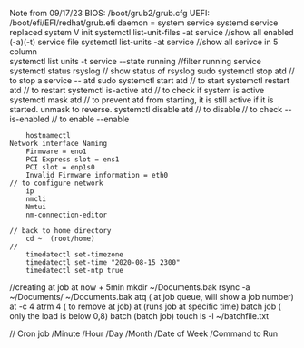 Note from 09/17/23
    BIOS: /boot/grub2/grub.cfg
    UEFI: /boot/efi/EFI/redhat/grub.efi
    daemon = system service
        systemd service replaced system V init
        systemctl list-unit-files -at service  //show all enabled (-a)(-t) service file
        systemctl list-units -at service   //show all serivce in 5 column   
        systemctl list units -t service --state running  //filter running service
        systemctl status rsyslog  // show status of rsyslog
        sudo systemctl stop atd // to stop a service -- atd
        sudo systemctl start atd // to start
        systemctl restart atd // to restart
        systemctl is-active atd // to check if system is active
        systemctl mask atd // to prevent atd from starting, it is still active if it is started.  unmask to reverse.
        systemctl disable atd // to disable  // to check -- is-enabled // to enable --enable
    
        hostnamectl  
    Network interface Naming
        Firmware = eno1
        PCI Express slot = ens1
        PCI slot = enp1s0
        Invalid Firmware information = eth0
    // to configure network
        ip
        nmcli
        Nmtui
        nm-connection-editor

    // back to home directory
        cd ~  (root/home)
    //
        timedatectl set-timezone
        timedatectl set-time "2020-08-15 2300"
        timedatectl set-ntp true
//creating at job
    at now + 5min
    mkdir ~/Documents.bak 
    rsync -a ~/Documents/ ~/Documents.bak
    atq ( at job queue, will show a job number)
    at -c 4 
    atrm 4 ( to remove at job)
    at (runs job at specific time) batch job ( only the load is below 0,8)
    batch (batch job)
    touch
    ls -l ~/batchfile.txt

// Cron job 
    /Minute /Hour /Day /Month /Date of Week /Command to Run



